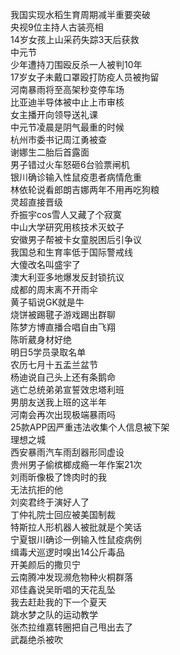 我国实现水稻生育周期减半重要突破  
央视9位主持人古装亮相  
14岁女孩上山采药失踪3天后获救  
中元节  
少年遭持刀围殴反杀一人被判10年  
17岁女子未戴口罩殴打防疫人员被拘留  
河南暴雨将至高架秒变停车场  
比亚迪半导体被中止上市审核  
女主播开向领导送礼课  
中元节凌晨是阴气最重的时候  
杭州市委书记周江勇被查  
谢娜生二胎后首露面  
男子错过火车怒砸6台验票闸机  
银川确诊输入性鼠疫患者病情危重  
林依轮说看郎朗吉娜两年不用再吃狗粮  
灵超直接晋级  
乔振宇cos雪人又藏了个寂寞  
中山大学研究用核技术灭蚊子  
安徽男子帮被卡女童脱困后引争议  
我国总和生育率低于国际警戒线  
大傻改名叫盛宇了  
澳大利亚多地爆发反封锁抗议  
成都的周末离不开雨伞  
黄子韬说GK就是牛  
烧饼被踢毽子游戏踢出群聊  
陈梦方博直播合唱自由飞翔  
陈昕葳身材好绝  
明日5学员录取名单  
农历七月十五盂兰盆节  
杨迪说自己头上还有条鹅命  
逃亡总统弟弟宣誓效忠塔利班  
男朋友送我上班的这半年  
河南会再次出现极端暴雨吗  
25款APP因严重违法收集个人信息被下架  
理想之城  
西安暴雨汽车雨刮器形同虚设  
贵州男子偷槟榔成瘾一年作案21次  
刘雨昕像极了馋肉时的我  
无法抗拒的他  
刘奕君终于演好人了  
丁仲礼院士回应被美国制裁  
特斯拉人形机器人被批就是个笑话  
宁夏银川确诊一例输入性鼠疫病例  
缉毒犬巡逻时嗅出14公斤毒品  
开美颜后的撒贝宁  
云南腾冲发现濒危物种火桐群落  
邓佳鑫说吴昕唱的天花乱坠  
我去赶赴我的下一个夏天  
跳水梦之队的运动教学  
张杰拉维嘉转圈把自己甩出去了  
武磊绝杀被吹  

